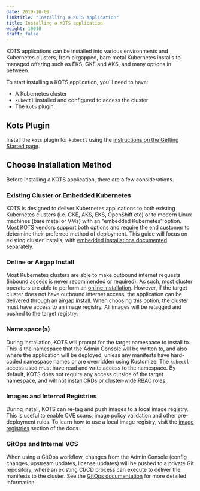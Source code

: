 ```yaml
---
date: 2019-10-09
linktitle: "Installing a KOTS application"
title: Installing a KOTS application
weight: 10010
draft: false
---
```


KOTS applications can be installed into various environments and Kubernetes clusters, from airgapped, bare metal Kubernetes installs to managed offering such as EKS, GKE and AKS, and many options in between.

To start installing a KOTS application, you'll need to have:

- A Kubernetes cluster
- `kubectl` installed and configured to access the cluster
- The `kots` plugin.

## Kots Plugin

Install the `kots` plugin for `kubectl` using the [instructions on the Getting Started page](/kots-cli/getting-started/).

## Choose Installation Method

Before installing a KOTS application, there are a few considerations.

### Existing Cluster or Embedded Kubernetes
KOTS is designed to deliver Kubernetes applications to both existing Kubernetes clusters (i.e. GKE, AKS, EKS, OpenShift etc) or to modern Linux machines (bare metal or VMs) with an "embedded Kubernetes" option. 
Most KOTS vendors support both options and require the end customer to determine their preferred method of deployment. 
This guide will focus on existing cluster installs, with [embedded installations documented separately](/kotsadm/installing/installing-embedded-cluster/).  

### Online or Airgap Install
Most Kubernetes clusters are able to make outbound internet requests (inbound access is never recommended or required). 
As such, most cluster operators are able to perform an [online installation](/kotsadm/installing/online-install). 
However, if the target cluster does not have outbound internet access, the application can be delivered through an [airgap install](/kotsadm/installing/airgap-packages/). 
When choosing this option, the cluster must have access to an image registry. 
All images will be retagged and pushed to the target registry.

### Namespace(s)
During installation, KOTS will prompt for the target namespace to install to. 
This is the namespace that the Admin Console will be written to, and also where the application will be deployed, unless any manifests have hard-coded namespace names or are overridden using Kustomize. 
The `kubectl` access used must have read and write access to the namespace. 
By default, KOTS does not require any access outside of the target namespace, and will not install CRDs or cluster-wide RBAC roles.

### Images and Internal Registries
During install, KOTS can re-tag and push images to a local image registry. 
This is useful to enable CVE scans, image policy validation and other pre-deployment rules. 
To learn how to use a local image registry, visit the [image registries](/kotsadm/registries/self-hosted-registry/) section of the docs.

### GitOps and Internal VCS
When using a GitOps workflow, changes from the Admin Console (config changes, upstream updates, license updates) will be pushed to a private Git repository, where an existing CI/CD process can execute to deliver the manifests to the cluster. 
See the [GitOps documentation](/kotsadm/gitops/single-app-workflows/) for more detailed information.
